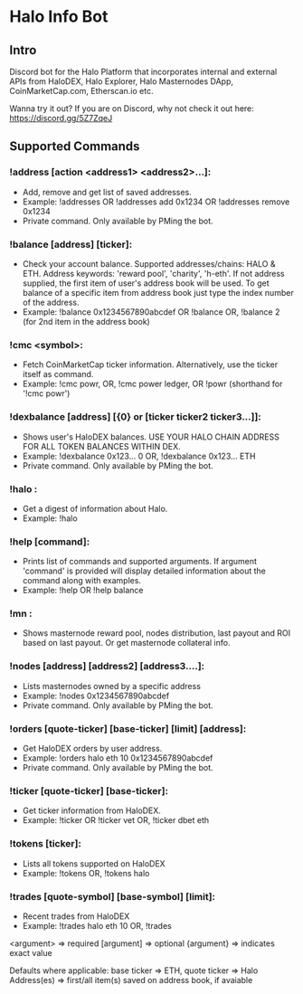 # Halo Info Bot
## Intro
Discord bot for the Halo Platform that incorporates internal and external APIs from HaloDEX, Halo Explorer, Halo Masternodes DApp, CoinMarketCap.com, Etherscan.io etc. 

Wanna try it out? If you are on Discord, why not check it out here: https://discord.gg/5Z7ZqeJ


## Supported Commands

### !address [action \<address1> \<address2>...]: 
  - Add, remove and get list of saved addresses. 
  - Example: !addresses OR !addresses add 0x1234 OR !addresses remove 0x1234
  - Private command. Only available by PMing the bot.

### !balance [address] [ticker]: 
  - Check your account balance. Supported addresses/chains: HALO & ETH. Address keywords: 'reward pool', 'charity', 'h-eth'. If not address supplied, the first item of user's address book will be used. To get balance of a specific item from address book just type the index number of the address. 
  - Example: !balance 0x1234567890abcdef OR !balance OR, !balance 2 (for 2nd item in the address book)

### !cmc \<symbol>: 
  - Fetch CoinMarketCap ticker information. Alternatively, use the ticker itself as command. 
  - Example: !cmc powr, OR, !cmc power ledger, OR !powr (shorthand for '!cmc powr')

### !dexbalance [address] [{0} or [ticker ticker2 ticker3...]]: 
  - Shows user's HaloDEX balances. USE YOUR HALO CHAIN ADDRESS FOR ALL TOKEN BALANCES WITHIN DEX. 
  - Example: !dexbalance 0x123... 0 OR, !dexbalance 0x123... ETH
  - Private command. Only available by PMing the bot.

### !halo : 
  - Get a digest of information about Halo. 
  - Example: !halo

### !help [command]: 
  - Prints list of commands and supported arguments. If argument 'command' is provided will display detailed information about the command along with examples.
  - Example: !help OR !help balance

### !mn : 
  - Shows masternode reward pool, nodes distribution, last payout and ROI based on last payout. Or get masternode collateral info. 

### !nodes [address] [address2] [address3....]: 
  - Lists masternodes owned by a specific address 
  - Example: !nodes 0x1234567890abcdef
  - Private command. Only available by PMing the bot.

### !orders [quote-ticker] [base-ticker] [limit] [address]: 
  - Get HaloDEX orders by user address. 
  - Example: !orders halo eth 10 0x1234567890abcdef
  - Private command. Only available by PMing the bot.

### !ticker [quote-ticker] [base-ticker]: 
  - Get ticker information from HaloDEX. 
  - Example: !ticker OR !ticker vet OR, !ticker dbet eth

### !tokens [ticker]: 
  - Lists all tokens supported on HaloDEX 
  - Example: !tokens OR, !tokens halo

### !trades [quote-symbol] [base-symbol] [limit]: 
  - Recent trades from HaloDEX 
  - Example: !trades halo eth 10 OR, !trades


\<argument> => required
[argument] => optional
{argument} => indicates exact value

Defaults where applicable:
 base ticker => ETH,
  quote ticker => Halo
Address(es) => first/all item(s) saved on address book, if avaiable